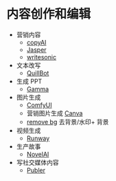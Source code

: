 # 内容创作和编辑
* 营销内容
  * [copyAI](./copyai.md)
  * [Jasper](./jasper.md)
  * [writesonic](./writesonic.md)
* 文本改写
  * [QuillBot](./quillbot.md)
* 生成 PPT
  * [Gamma](./gramma.md)
* 图片生成
  * [ComfyUI](./ComfyUI.md)
  * 营销图片生成 [Canva](./canva.md)
  * [remove bg](./remove-bg.md) 去背景/水印+ 背景
* 视频生成
  * [Runway](./runway.md)
* 生产故事
  * [NovelAI](./novelai.md)
* 写社交媒体内容
  * [Publer](./publer.md)